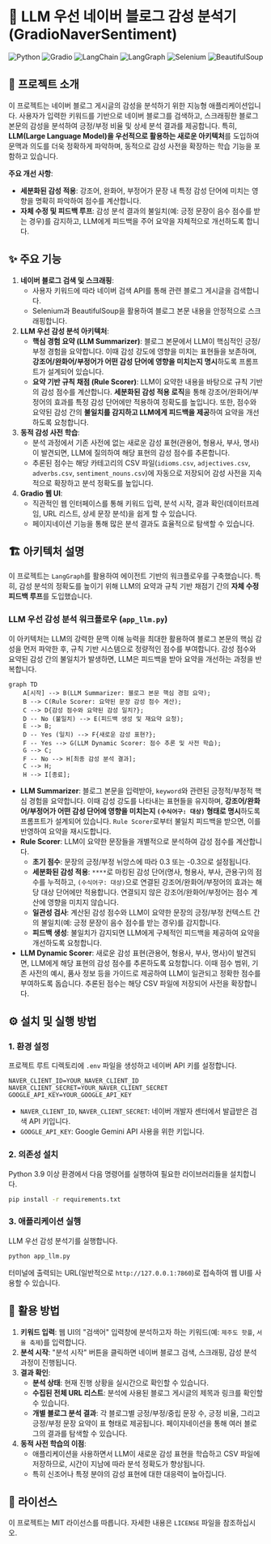 # 🚀 LLM 우선 네이버 블로그 감성 분석기 (GradioNaverSentiment)

![Python](https://img.shields.io/badge/Python-3.9%2B-blue?style=flat-square&logo=python)
![Gradio](https://img.shields.io/badge/Gradio-4.0%2B-orange?style=flat-square&logo=gradio)
![LangChain](https://img.shields.io/badge/LangChain-0.1%2B-green?style=flat-square&logo=langchain)
![LangGraph](https://img.shields.io/badge/LangGraph-0.0%2B-red?style=flat-square&logo=langgraph)
![Selenium](https://img.shields.io/badge/Selenium-4.0%2B-purple?style=flat-square&logo=selenium)
![BeautifulSoup](https://img.shields.io/badge/BeautifulSoup-4.0%2B-lightgrey?style=flat-square&logo=beautifulsoup)

## 🌟 프로젝트 소개

이 프로젝트는 네이버 블로그 게시글의 감성을 분석하기 위한 지능형 애플리케이션입니다. 사용자가 입력한 키워드를 기반으로 네이버 블로그를 검색하고, 스크래핑한 블로그 본문의 감성을 분석하여 긍정/부정 비율 및 상세 분석 결과를 제공합니다. 특히, **LLM(Large Language Model)을 우선적으로 활용하는 새로운 아키텍처**를 도입하여 문맥과 의도를 더욱 정확하게 파악하며, 동적으로 감성 사전을 확장하는 학습 기능을 포함하고 있습니다.

**주요 개선 사항**:
*   **세분화된 감성 적용**: 강조어, 완화어, 부정어가 문장 내 특정 감성 단어에 미치는 영향을 명확히 파악하여 점수를 계산합니다.
*   **자체 수정 및 피드백 루프**: 감성 분석 결과의 불일치(예: 긍정 문장이 음수 점수를 받는 경우)를 감지하고, LLM에게 피드백을 주어 요약을 자체적으로 개선하도록 합니다.

## ✨ 주요 기능

1.  **네이버 블로그 검색 및 스크래핑**:
    *   사용자 키워드에 따라 네이버 검색 API를 통해 관련 블로그 게시글을 검색합니다.
    *   Selenium과 BeautifulSoup을 활용하여 블로그 본문 내용을 안정적으로 스크래핑합니다.
2.  **LLM 우선 감성 분석 아키텍처**:
    *   **핵심 경험 요약 (LLM Summarizer)**: 블로그 본문에서 LLM이 핵심적인 긍정/부정 경험을 요약합니다. 이때 감성 강도에 영향을 미치는 표현들을 보존하며, **강조어/완화어/부정어가 어떤 감성 단어에 영향을 미치는지 명시**하도록 프롬프트가 설계되어 있습니다.
    *   **요약 기반 규칙 채점 (Rule Scorer)**: LLM이 요약한 내용을 바탕으로 규칙 기반의 감성 점수를 계산합니다. **세분화된 감성 적용 로직**을 통해 강조어/완화어/부정어의 효과를 특정 감성 단어에만 적용하여 정확도를 높입니다. 또한, 점수와 요약된 감성 간의 **불일치를 감지하고 LLM에게 피드백을 제공**하여 요약을 개선하도록 요청합니다.
3.  **동적 감성 사전 학습**:
    *   분석 과정에서 기존 사전에 없는 새로운 감성 표현(관용어, 형용사, 부사, 명사)이 발견되면, LLM에 질의하여 해당 표현의 감성 점수를 추론합니다.
    *   추론된 점수는 해당 카테고리의 CSV 파일(`idioms.csv`, `adjectives.csv`, `adverbs.csv`, `sentiment_nouns.csv`)에 자동으로 저장되어 감성 사전을 지속적으로 확장하고 분석 정확도를 높입니다.
4.  **Gradio 웹 UI**:
    *   직관적인 웹 인터페이스를 통해 키워드 입력, 분석 시작, 결과 확인(데이터프레임, URL 리스트, 상세 문장 분석)을 쉽게 할 수 있습니다.
    *   페이지네이션 기능을 통해 많은 분석 결과도 효율적으로 탐색할 수 있습니다.

## 🏗️ 아키텍처 설명

이 프로젝트는 `LangGraph`를 활용하여 에이전트 기반의 워크플로우를 구축했습니다. 특히, 감성 분석의 정확도를 높이기 위해 LLM의 요약과 규칙 기반 채점기 간의 **자체 수정 피드백 루프**를 도입했습니다.

### LLM 우선 감성 분석 워크플로우 (`app_llm.py`)

이 아키텍처는 LLM의 강력한 문맥 이해 능력을 최대한 활용하여 블로그 본문의 핵심 감성을 먼저 파악한 후, 규칙 기반 시스템으로 정량적인 점수를 부여합니다. 감성 점수와 요약된 감성 간의 불일치가 발생하면, LLM은 피드백을 받아 요약을 개선하는 과정을 반복합니다.

```mermaid
graph TD
    A[시작] --> B(LLM Summarizer: 블로그 본문 핵심 경험 요약);
    B --> C(Rule Scorer: 요약된 문장 감성 점수 계산);
    C --> D{감성 점수와 요약된 감성 일치?};
    D -- No (불일치) --> E(피드백 생성 및 재요약 요청);
    E --> B;
    D -- Yes (일치) --> F{새로운 감성 표현?};
    F -- Yes --> G(LLM Dynamic Scorer: 점수 추론 및 사전 학습);
    G --> C;
    F -- No --> H[최종 감성 분석 결과];
    C --> H;
    H --> I[종료];
```

*   **LLM Summarizer**: 블로그 본문을 입력받아, `keyword`와 관련된 긍정적/부정적 핵심 경험을 요약합니다. 이때 감성 강도를 나타내는 표현들을 유지하며, **강조어/완화어/부정어가 어떤 감성 단어에 영향을 미치는지 `(수식어구: 대상)` 형태로 명시**하도록 프롬프트가 설계되어 있습니다. `Rule Scorer`로부터 불일치 피드백을 받으면, 이를 반영하여 요약을 재시도합니다.
*   **Rule Scorer**: LLM이 요약한 문장들을 개별적으로 분석하여 감성 점수를 계산합니다.
    *   **초기 점수**: 문장의 긍정/부정 뉘앙스에 따라 0.3 또는 -0.3으로 설정됩니다.
    *   **세분화된 감성 적용**: `****`로 마킹된 감성 단어(명사, 형용사, 부사, 관용구)의 점수를 누적하고, `(수식어구: 대상)`으로 연결된 강조어/완화어/부정어의 효과는 해당 대상 단어에만 적용합니다. 연결되지 않은 강조어/완화어/부정어는 점수 계산에 영향을 미치지 않습니다.
    *   **일관성 검사**: 계산된 감성 점수와 LLM이 요약한 문장의 긍정/부정 컨텍스트 간의 불일치(예: 긍정 문장이 음수 점수를 받는 경우)를 감지합니다.
    *   **피드백 생성**: 불일치가 감지되면 LLM에게 구체적인 피드백을 제공하여 요약을 개선하도록 요청합니다.
*   **LLM Dynamic Scorer**: 새로운 감성 표현(관용어, 형용사, 부사, 명사)이 발견되면, LLM에게 해당 표현의 감성 점수를 추론하도록 요청합니다. 이때 점수 범위, 기존 사전의 예시, 품사 정보 등을 가이드로 제공하여 LLM이 일관되고 정확한 점수를 부여하도록 돕습니다. 추론된 점수는 해당 CSV 파일에 저장되어 사전을 확장합니다.

## ⚙️ 설치 및 실행 방법

### 1. 환경 설정

프로젝트 루트 디렉토리에 `.env` 파일을 생성하고 네이버 API 키를 설정합니다.

```
NAVER_CLIENT_ID=YOUR_NAVER_CLIENT_ID
NAVER_CLIENT_SECRET=YOUR_NAVER_CLIENT_SECRET
GOOGLE_API_KEY=YOUR_GOOGLE_API_KEY
```

*   `NAVER_CLIENT_ID`, `NAVER_CLIENT_SECRET`: 네이버 개발자 센터에서 발급받은 검색 API 키입니다.
*   `GOOGLE_API_KEY`: Google Gemini API 사용을 위한 키입니다.

### 2. 의존성 설치

Python 3.9 이상 환경에서 다음 명령어를 실행하여 필요한 라이브러리들을 설치합니다.

```bash
pip install -r requirements.txt
```

### 3. 애플리케이션 실행

LLM 우선 감성 분석기를 실행합니다.

```bash
python app_llm.py
```

터미널에 출력되는 URL(일반적으로 `http://127.0.0.1:7860`)로 접속하여 웹 UI를 사용할 수 있습니다.

## 🚀 활용 방법

1.  **키워드 입력**: 웹 UI의 "검색어" 입력창에 분석하고자 하는 키워드(예: `제주도 핫플`, `서울 축제`)를 입력합니다.
2.  **분석 시작**: "분석 시작" 버튼을 클릭하면 네이버 블로그 검색, 스크래핑, 감성 분석 과정이 진행됩니다.
3.  **결과 확인**:
    *   **분석 상태**: 현재 진행 상황을 실시간으로 확인할 수 있습니다.
    *   **수집된 전체 URL 리스트**: 분석에 사용된 블로그 게시글의 제목과 링크를 확인할 수 있습니다.
    *   **개별 블로그 분석 결과**: 각 블로그별 긍정/부정/중립 문장 수, 긍정 비율, 그리고 긍정/부정 문장 요약이 표 형태로 제공됩니다. 페이지네이션을 통해 여러 블로그의 결과를 탐색할 수 있습니다.
4.  **동적 사전 학습의 이점**:
    *   애플리케이션을 사용하면서 LLM이 새로운 감성 표현을 학습하고 CSV 파일에 저장하므로, 시간이 지남에 따라 분석 정확도가 향상됩니다.
    *   특히 신조어나 특정 분야의 감성 표현에 대한 대응력이 높아집니다.

## 📝 라이선스

이 프로젝트는 MIT 라이선스를 따릅니다. 자세한 내용은 `LICENSE` 파일을 참조하십시오.
